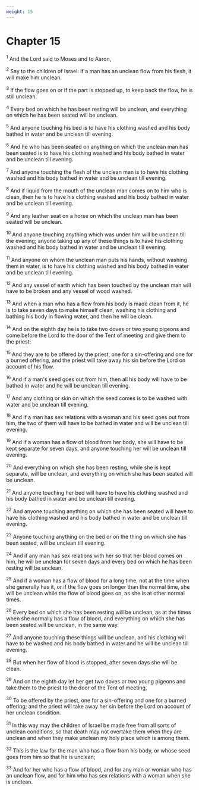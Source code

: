 ```yaml
---
weight: 15
---
```


# Chapter 15

<sup>1</sup> And the Lord said to Moses and to Aaron, 

<sup>2</sup> Say to the children of Israel: If a man has an unclean flow from his flesh, it will make him unclean. 

<sup>3</sup> If the flow goes on or if the part is stopped up, to keep back the flow, he is still unclean. 

<sup>4</sup> Every bed on which he has been resting will be unclean, and everything on which he has been seated will be unclean. 

<sup>5</sup> And anyone touching his bed is to have his clothing washed and his body bathed in water and be unclean till evening. 

<sup>6</sup> And he who has been seated on anything on which the unclean man has been seated is to have his clothing washed and his body bathed in water and be unclean till evening. 

<sup>7</sup> And anyone touching the flesh of the unclean man is to have his clothing washed and his body bathed in water and be unclean till evening. 

<sup>8</sup> And if liquid from the mouth of the unclean man comes on to him who is clean, then he is to have his clothing washed and his body bathed in water and be unclean till evening. 

<sup>9</sup> And any leather seat on a horse on which the unclean man has been seated will be unclean. 

<sup>10</sup> And anyone touching anything which was under him will be unclean till the evening; anyone taking up any of these things is to have his clothing washed and his body bathed in water and be unclean till evening. 

<sup>11</sup> And anyone on whom the unclean man puts his hands, without washing them in water, is to have his clothing washed and his body bathed in water and be unclean till evening. 

<sup>12</sup> And any vessel of earth which has been touched by the unclean man will have to be broken and any vessel of wood washed. 

<sup>13</sup> And when a man who has a flow from his body is made clean from it, he is to take seven days to make himself clean, washing his clothing and bathing his body in flowing water, and then he will be clean. 

<sup>14</sup> And on the eighth day he is to take two doves or two young pigeons and come before the Lord to the door of the Tent of meeting and give them to the priest: 

<sup>15</sup> And they are to be offered by the priest, one for a sin-offering and one for a burned offering, and the priest will take away his sin before the Lord on account of his flow. 

<sup>16</sup> And if a man's seed goes out from him, then all his body will have to be bathed in water and he will be unclean till evening. 

<sup>17</sup> And any clothing or skin on which the seed comes is to be washed with water and be unclean till evening. 

<sup>18</sup> And if a man has sex relations with a woman and his seed goes out from him, the two of them will have to be bathed in water and will be unclean till evening. 

<sup>19</sup> And if a woman has a flow of blood from her body, she will have to be kept separate for seven days, and anyone touching her will be unclean till evening. 

<sup>20</sup> And everything on which she has been resting, while she is kept separate, will be unclean, and everything on which she has been seated will be unclean. 

<sup>21</sup> And anyone touching her bed will have to have his clothing washed and his body bathed in water and be unclean till evening. 

<sup>22</sup> And anyone touching anything on which she has been seated will have to have his clothing washed and his body bathed in water and be unclean till evening. 

<sup>23</sup> Anyone touching anything on the bed or on the thing on which she has been seated, will be unclean till evening. 

<sup>24</sup> And if any man has sex relations with her so that her blood comes on him, he will be unclean for seven days and every bed on which he has been resting will be unclean. 

<sup>25</sup> And if a woman has a flow of blood for a long time, not at the time when she generally has it, or if the flow goes on longer than the normal time, she will be unclean while the flow of blood goes on, as she is at other normal times. 

<sup>26</sup> Every bed on which she has been resting will be unclean, as at the times when she normally has a flow of blood, and everything on which she has been seated will be unclean, in the same way. 

<sup>27</sup> And anyone touching these things will be unclean, and his clothing will have to be washed and his body bathed in water and he will be unclean till evening. 

<sup>28</sup> But when her flow of blood is stopped, after seven days she will be clean. 

<sup>29</sup> And on the eighth day let her get two doves or two young pigeons and take them to the priest to the door of the Tent of meeting, 

<sup>30</sup> To be offered by the priest, one for a sin-offering and one for a burned offering; and the priest will take away her sin before the Lord on account of her unclean condition. 

<sup>31</sup> In this way may the children of Israel be made free from all sorts of unclean conditions, so that death may not overtake them when they are unclean and when they make unclean my holy place which is among them. 

<sup>32</sup> This is the law for the man who has a flow from his body, or whose seed goes from him so that he is unclean; 

<sup>33</sup> And for her who has a flow of blood, and for any man or woman who has an unclean flow, and for him who has sex relations with a woman when she is unclean. 


